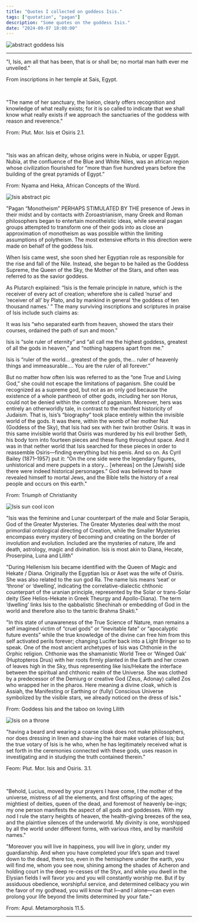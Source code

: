 ```yaml
---
title: "Quotes I collected on goddess Isis."
tags: ["quotation", "pagan"]
description: "Some quotes on the goddess Isis."
date: "2024-09-07 18:00:00"
---
```


<img src="../../../assets/images/isis/korsikov_blog_abstract_goddess_Isis.webp" alt="abstract goddess Isis" class="card-image">

---

<p class="left-text">
    "I, Isis, am all that has been, that is or shall be; no mortal man hath ever me unveiled."
</p>
<p class="centered-text">
From inscriptions in her temple at Sais, Egypt.
</p>

<br>

<p class="left-text">
    "The name of her sanctuary, the Iseion, clearly offers recognition and knowledge of what really exists; for it is so called to indicate that we shall know what really exists if we approach the sanctuaries of the goddess with reason and reverence."
</p>
<p class="centered-text">
    From: Plut. Mor. Isis et Osiris 2.1.
</p>

<br>

<p class="left-text">
    "Isis was an african deity, whose origins were in Nubia, or upper Egypt. Nubia, at the confluence of the Blue and White Niles, was an african region whose civilization flourished for “more than five hundred years before the building of the great pyramids of Egypt.”
</p>
<p class="centered-text">
    From: Nyama and Heka, African Concepts of the Word.
</p>

<img src="../../../assets/images/isis/korsikov_blog_isis_abstract_pic.webp" alt="Isis abstract pic" class="card-image">

<p class="left-text">
    "Pagan “Monotheism” PERHAPS STIMULATED BY THE presence of Jews in their midst and by contacts with Zoroastrianism, many Greek and Roman philosophers began to entertain monotheistic ideas, while several pagan groups attempted to transform one of their gods into as close an approximation of monotheism as was possible within the limiting assumptions of polytheism. The most extensive efforts in this direction were made on behalf of the goddess Isis.
</p>
<p class="left-text">
    When Isis came west, she soon shed her Egyptian role as responsible for the rise and fall of the Nile. Instead, she began to be hailed as the Goddess Supreme, the Queen of the Sky, the Mother of the Stars, and often was referred to as the savior goddess.
</p>
<p class="left-text">
    As Plutarch explained: “Isis is the female principle in nature, which is the receiver of every act of creation; wherefore she is called ‘nurse’ and ‘receiver of all’ by Plato, and by mankind in general ‘the goddess of ten thousand names.’ ” The many surviving inscriptions and scriptures in praise of Isis include such claims as:
</p>
<p class="left-text">
    It was Isis “who separated earth from heaven, showed the stars their courses, ordained the path of sun and moon.”
</p>
<p class="left-text">
    Isis is “sole ruler of eternity” and “all call me the highest goddess, greatest of all the gods in heaven,” and “nothing happens apart from me.”
</p>
<p class="left-text">
    Isis is “ruler of the world... greatest of the gods, the... ruler of heavenly things and immeasurable.... You are the ruler of all forever.”
</p>
<p class="left-text">
    But no matter how often Isis was referred to as the “one True and Living God,” she could not escape the limitations of paganism. She could be recognized as a supreme god, but not as an only god because the existence of a whole pantheon of other gods, including her son Horus, could not be denied within the context of paganism. Moreover, hers was entirely an otherworldly tale, in contrast to the manifest historicity of Judaism. That is, Isis’s “biography” took place entirely within the invisible world of the gods. It was there, within the womb of her mother Nut (Goddess of the Sky), that Isis had sex with her twin brother Osiris. It was in this same invisible world that Osiris was murdered by his evil brother Seth, his body torn into fourteen pieces and these flung throughout space. And it was in that nether world that Isis searched for these pieces in order to reassemble Osiris—finding everything but his penis. And so on. As Cyril Bailey (1871–1957) put it: “On the one side were the legendary figures, unhistorical and mere puppets in a story... [whereas] on the [Jewish] side there were indeed historical personages.” God was believed to have revealed himself to mortal Jews, and the Bible tells the history of a real people and occurs on this earth."
</p>
<p class="centered-text">
    From: Triumph of Christianity
</p>

<img src="../../../assets/images/isis/korsikov_blog_isis_sun_cool_icon.webp" alt="Isis sun cool icon" class="card-image">

<p class="left-text">
    "Isis was the feminine and Lunar counterpart of the male and Solar Serapis, God of the Greater Mysteries.
    The Greater Mysteries deal with the most primordial ontological directing of Creation, while the Smaller Mysteries encompass every mystery of becoming and creating on the border of involution and evolution. Included are the mysteries of nature, life and death, astrology, magic and divination.
    Isis is most akin to Diana, Hecate, Proserpina, Luna and Lilith"
</p>
<p class="left-text">
    "During Hellenism Isis became identified with the Queen of Magic and Hekate / Diana. Originally the Egyptian Isis or Aset was the wife of Osiris. She was also related to the sun god Ra. The name Isis means ‘seat’ or ‘throne’ or ‘dwelling’, indicating the correlative-dialectic chthonic counterpart of the uranian principle, represented by the Solar or trans-Solar deity (See Helios-Hekate in Greek Theurgy and Apollo-Diana). The term ‘dwelling’ links Isis to the qabbalistic Shechinah or embedding of God in the world and therefore also to the tantric Brahma Shakti."
</p>
<p class="left-text">
    "In this state of unawareness of the True Science of Nature, man remains a self imagined victim of “cruel gods” or “inevitable fate” or “apocalyptic future events” while the true knowledge of the divine can free him from this self activated perils forever; changing Lucifer back into a Light Bringer so to speak. One of the most ancient archetypes of Isis was Chthonie in the Orphic religion. Chthonie was the shamanistic World Tree or ‘Winged Oak’ (Huptopteros Drus) with her roots firmly planted in the Earth and her crown of leaves high in the Sky, thus representing like Isis/Hekate the interface between the spiritual and chthonic realm of the Universe. She was clothed by a predecessor of the Demiurg or creative God (Zeus, Adonay) called Zos who wrapped her in the pharos. Here meaning a divine cloak, which is Assiah, the Manifesting or Earthing or (fully) Conscious Universe symbolized by the visible stars, we already noticed on the dress of Isis."
</p>
<p class="centered-text">
    From: Goddess Isis and the taboo on loving Lilith
</p>

<img src="../../../assets/images/isis/korsikov_blog_isis_on_throne.png" alt="Isis on a throne" class="card-image">

<p class="left-text">
    "having a beard and wearing a coarse cloak does not make philosophers, nor does dressing in linen and shav-ing the hair make votaries of Isis; but the true votary of Isis is he who, when he has legitimately received what is set forth in the ceremonies connected with these gods, uses reason in investigating and in studying the truth contained therein."
</p>
<p class="centered-text">
    Feom: Plut. Mor. Isis and Osiris. 3.1.
</p>

<br>

<p class="left-text">
    "Behold, Lucius, moved by your prayers I have come, I the mother of the universe, mistress of all the elements, and first offspring of the ages; mightiest of deities, queen of the dead, and foremost of heavenly be-ings; my one person manifests the aspect of all gods and goddesses. With my nod I rule the starry heights of heaven, the health-giving breezes of the sea, and the plaintive silences of the underworld. My divinity is one, worshipped by all the world under different forms, with various rites, and by manifold names."
</p>
<p class="left-text">
    "Moreover you will live in happiness, you will live in glory, under my guardianship. And when you have completed your life’s span and travel down to the dead, there too, even in the hemisphere under the earth, you will find me, whom you see now, shining among the shades of Acheron and holding court in the deep re-cesses of the Styx, and while you dwell in the Elysian fields I will favor you and you will constantly worship me. But if by assiduous obedience, worshipful service, and determined celibacy you win the favor of my godhead, you will know that I—and I alone—can even prolong your life beyond the limits determined by your fate."
</p>
<p class="centered-text">
    From: Apul. Metamorphosis 11.5.
</p>

---